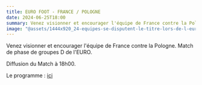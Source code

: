 ```yaml
---
title: EURO FOOT - FRANCE / POLOGNE
date: 2024-06-25T18:00
summary: Venez visionner et encourager l'équipe de France contre la Pologne. Diffusion du Match à 18h00.
image: "@assets/1444x920_24-equipes-se-disputent-le-titre-lors-de-l-euro-en-allemagne-du-14-juin-au-14-juillet.webp"
---
```

Venez visionner et encourager l'équipe de France contre la Pologne. Match de phase de groupes D de l'EURO.

Diffusion du Match à 18h00.

Le programme : [ici](https://www.google.com/search?q=calendrier+euro+2024+match+france&sca_esv=2661ef6c07b945d4&sxsrf=ADLYWIIO9BLdLG-AigZtNMnXM_7iaJBKJg%3A1718780811534&ei=i4NyZoukIPackdUPytyN-AU&oq=programmation+euro+2024+match+&gs_lp=Egxnd3Mtd2l6LXNlcnAiHnByb2dyYW1tYXRpb24gZXVybyAyMDI0IG1hdGNoICoCCAEyBhAAGBYYHjIGEAAYFhgeMgYQABgWGB4yBhAAGBYYHjIIEAAYgAQYogQyCBAAGIAEGKIEMggQABiABBiiBDIIEAAYgAQYogQyCBAAGIAEGKIESOoVUPgCWMALcAF4AZABAJgBlwGgAbcGqgEDMS42uAEByAEA-AEBmAIIoAKUB8ICChAAGLADGNYEGEfCAgUQABiABMICBRAhGKABwgIFECEYnwXCAggQABgIGA0YHpgDAIgGAZAGCJIHAzEuN6AH5zI&sclient=gws-wiz-serp#sie=m;/g/11vjmgm5dy;2;/m/01l10v;dt;fp;1;;;)
